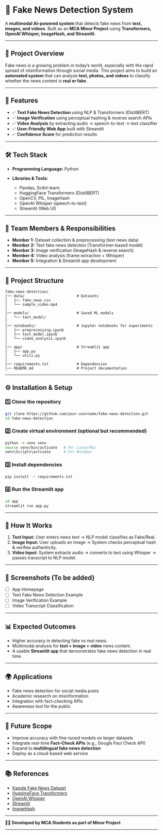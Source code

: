 # 📰 Fake News Detection System

A **multimodal AI-powered system** that detects fake news from **text, images, and videos**.
Built as an **MCA Minor Project** using **Transformers, OpenAI Whisper, ImageHash, and Streamlit**.

---

## 📌 Project Overview

Fake news is a growing problem in today’s world, especially with the rapid spread of misinformation through social media.
This project aims to build an **automated system** that can analyze **text, photos, and videos** to classify whether the news content is **real or fake**.

---

## 🎯 Features

* ✅ **Text Fake News Detection** using NLP & Transformers (DistilBERT)
* ✅ **Image Verification** using perceptual hashing & reverse search APIs
* ✅ **Video Analysis** by extracting audio → speech-to-text → text classifier
* ✅ **User-Friendly Web App** built with Streamlit
* ✅ **Confidence Score** for prediction results

---

## 🛠️ Tech Stack

* **Programming Language:** Python
* **Libraries & Tools:**

  * Pandas, Scikit-learn
  * HuggingFace Transformers (DistilBERT)
  * OpenCV, PIL, ImageHash
  * OpenAI Whisper (speech-to-text)
  * Streamlit (Web UI)

---

## 👥 Team Members & Responsibilities

* **Member 1:** Dataset collection & preprocessing (text news data)
* **Member 2:** Text fake news detection (Transformer-based model)
* **Member 3:** Image verification (ImageHash & reverse search)
* **Member 4:** Video analysis (frame extraction + Whisper)
* **Member 5:** Integration & Streamlit app development

---

## 📂 Project Structure

```
fake-news-detection/
│── data/                        # Datasets
│   ├── fake_news.csv
│   └── sample_video.mp4
│
│── models/                      # Saved ML models
│   └── text_model/
│
│── notebooks/                   # Jupyter notebooks for experiments
│   ├── preprocessing.ipynb
│   ├── text_model.ipynb
│   └── video_analysis.ipynb
│
│── app/                         # Streamlit app
│   ├── app.py
│   └── utils.py
│
│── requirements.txt             # Dependencies
│── README.md                    # Project documentation
```

---

## ⚙️ Installation & Setup

### 1️⃣ Clone the repository

```bash
git clone https://github.com/your-username/fake-news-detection.git
cd fake-news-detection
```

### 2️⃣ Create virtual environment (optional but recommended)

```bash
python -m venv venv
source venv/bin/activate   # For Linux/Mac
venv\Scripts\activate      # For Windows
```

### 3️⃣ Install dependencies

```bash
pip install -r requirements.txt
```

### 4️⃣ Run the Streamlit app

```bash
cd app
streamlit run app.py
```

---

## 🚀 How It Works

1. **Text Input:** User enters news text → NLP model classifies as Fake/Real.
2. **Image Input:** User uploads an image → System checks perceptual hash & verifies authenticity.
3. **Video Input:** System extracts audio → converts to text using Whisper → passes transcript to NLP model.

---

## 📸 Screenshots (To be added)

* [ ] App Homepage
* [ ] Text Fake News Detection Example
* [ ] Image Verification Example
* [ ] Video Transcript Classification

---

## 📊 Expected Outcomes

* Higher accuracy in detecting fake vs real news.
* Multimodal analysis for **text + image + video** news content.
* A usable **Streamlit app** that demonstrates fake news detection in real time.

---

## 🌍 Applications

* Fake news detection for social media posts
* Academic research on misinformation
* Integration with fact-checking APIs
* Awareness tool for the public

---

## 🔮 Future Scope

* Improve accuracy with fine-tuned models on larger datasets
* Integrate real-time **Fact-Check APIs** (e.g., Google Fact Check API)
* Expand to **multilingual fake news detection**
* Deploy as a cloud-based web service

---

## 📚 References

* [Kaggle Fake News Dataset](https://www.kaggle.com/c/fake-news/data)
* [HuggingFace Transformers](https://huggingface.co/docs/transformers/index)
* [OpenAI Whisper](https://github.com/openai/whisper)
* [Streamlit](https://docs.streamlit.io/)
* [ImageHash](https://pypi.org/project/ImageHash/)

---

👨‍💻 **Developed by MCA Students as part of Minor Project**

---
